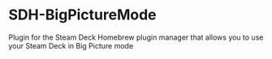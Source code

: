 # SDH-BigPictureMode
Plugin for the Steam Deck Homebrew plugin manager that allows you to use your Steam Deck in Big Picture mode
